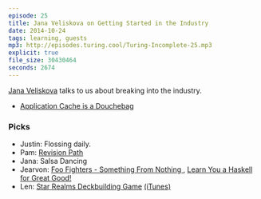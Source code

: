 ```yaml
---
episode: 25
title: Jana Veliskova on Getting Started in the Industry
date: 2014-10-24
tags: learning, guests
mp3: http://episodes.turing.cool/Turing-Incomplete-25.mp3
explicit: true
file_size: 30430464
seconds: 2674
---
```

[Jana Veliskova](https://twitter.com/jveliskova) talks to us about breaking into the industry.

* [Application Cache is a Douchebag](http://alistapart.com/article/application-cache-is-a-douchebag)

### Picks

* Justin: Flossing daily.
* Pam: [Revision Path](http://revisionpath.com/about/)
* Jana: Salsa Dancing
* Jearvon: [Foo Fighters - Something From Nothing ](https://www.youtube.com/watch?v=Y3B0Vx_yQgo), [Learn You a Haskell for Great Good!](http://learnyouahaskell.com/)
* Len: [Star Realms Deckbuilding Game](http://smile.amazon.com/White-Wizard-Games-Realms-Deckbuilding/dp/B00HRGMPIU/ref=sr_1_1?ie=UTF8&qid=1414118662&sr=8-1&keywords=star+realms) [(iTunes)](https://itunes.apple.com/us/app/star-realms/id893447125?mt=8)

